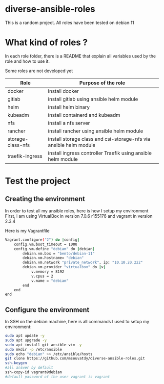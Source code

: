 # diverse-ansible-roles
This is a random project.
All roles have been tested on debian 11

# What kind of roles ?

In each role folder, there is a README that explain all variables used by the role and how to use it.

Some roles are not developed yet

| Role | Purpose of the role|
|----------------|-------------------------------|
| docker | install docker |
| gitlab | install gitlab using ansible helm module|
| helm   | install helm binary  |
| kubeadm | install containerd and kubeadm|
| nfs   | install a nfs server|
| rancher | install rancher using ansible helm module|
| storage-class-nfs | install storage class and csi-storage-nfs via ansible helm module|
| traefik-ingress| install ingress controller Traefik using ansible helm module|

# Test the project

## Creating the environment
In order to test all my ansible roles, here is how I setup my environment
First, I am using VirtualBox in version 7.0.6 r155176 and vagrant in version 2.3.4

Here is my Vagrantfile
```bash
Vagrant.configure("2") do |config|
	config.vm.boot_timeout = 1000
	config.vm.define "debian" do |debian|
		debian.vm.box = "bento/debian-11"
		debian.vm.hostname= "debian"
		debian.vm.network "private_network", ip: "10.10.20.222"
		debian.vm.provider "virtualbox" do |v|
			v.memory = 8192
			v.cpus = 2
			v.name = "debian"
		end
	end
end
```

## Configure the environment

In SSH on the debian machine, here is all commands I used to setup my environment:

```bash
sudo apt update -y
sudo apt upgrade -y
sudo apt install git ansible vim -y
sudo mkdir -p /etc/ansible
sudo echo "debian" >> /etc/ansible/hosts
git clone https://github.com/msouvatdy/diverse-ansible-roles.git
ssh-keygen
#all answer by default
ssh-copy-id vagrant@debian
#default password of the user vagrant is vagrant
```